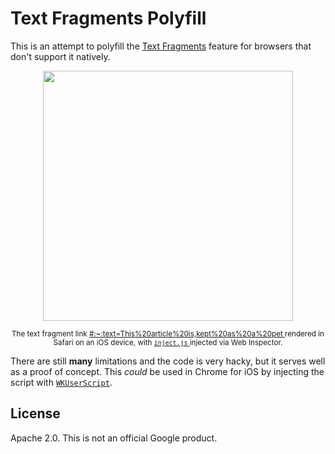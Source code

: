 # Text Fragments Polyfill

This is an attempt to polyfill the
[Text Fragments](https://wicg.github.io/ScrollToTextFragment/) feature for
browsers that don't support it natively.

<div align="center">
  <img width="400" src="https://user-images.githubusercontent.com/145676/79250513-02bb5800-7e7f-11ea-8e56-bd63edd31f5b.jpeg">
  <p>
    <sup>
      The text fragment link
      <a href="https://en.wikipedia.org/wiki/Cat#Size:~:text=This%20article%20is,kept%20as%20a%20pet">
        #:~:text=This%20article%20is,kept%20as%20a%20pet
      </a>
      rendered in Safari on an iOS device, with
      <a href="https://github.com/tomayac/text-fragments-polyfill/blob/master/inject.js">
        <code>inject.js</code>
      </a>
      injected via Web Inspector.
    </sup>
  </p>
</div>

There are still **many** limitations and the code is very hacky, but it serves
well as a proof of concept. This _could_ be used in Chrome for iOS by injecting
the script with
[`WKUserScript`](https://developer.apple.com/documentation/webkit/wkuserscript).

## License

Apache 2.0. This is not an official Google product.

